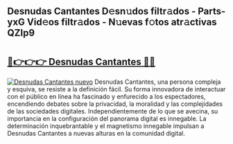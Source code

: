 ## Desnudas Cantantes D𝚎sn𝚞dos filtr𝚊dos - Parts-yxG Vid𝚎os filtr𝚊dos - N𝚞evas f𝚘tos atr𝚊ctivas QZIp9

# <h2><a href="http://mb5tae.tromn.icu/?c=Desnudas+Cantantes">🔗👉👉👉 Desnudas Cantantes 🔗🔗</a></h2>

[![Desnudas Cantantes nuevo](https://i.imgur.com/pEAQMta.gif)](http://mb5tae.tromn.icu/?c=Desnudas+Cantantes)
Desnudas Cantantes, una persona compleja y esquiva, se resiste a la definición fácil. Su forma innovadora de interactuar con el público en línea ha fascinado y enfurecido a los espectadores, encendiendo debates sobre la privacidad, la moralidad y las complejidades de las sociedades digitales. Independientemente de lo que se avecina, su importancia en la configuración del panorama digital es innegable. La determinación inquebrantable y el magnetismo innegable impulsan a Desnudas Cantantes a nuevas alturas en la comunidad digital.

